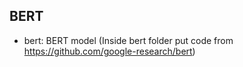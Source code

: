 ## BERT

- bert: BERT model (Inside bert folder put code from https://github.com/google-research/bert)